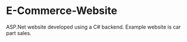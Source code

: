 # E-Commerce-Website
ASP.Net website developed using a C# backend. Example website is car part sales.
